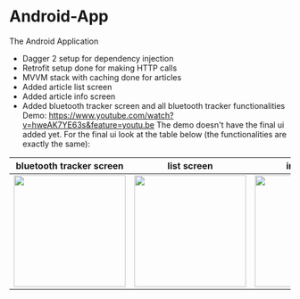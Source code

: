 # Android-App
The Android Application
- Dagger 2 setup for dependency injection
- Retrofit setup done for making HTTP calls
- MVVM stack with caching done for articles
- Added article list screen
- Added article info screen
- Added bluetooth tracker screen and all bluetooth tracker functionalities
Demo: https://www.youtube.com/watch?v=hweAK7YE63s&feature=youtu.be
The demo doesn't have the final ui added yet. For the final ui look at the table below (the functionalities are exactly the same):

| bluetooth tracker screen | list screen | info screen |
|--------------------------|-------------|-------------|
|<img src="https://trello-attachments.s3.amazonaws.com/5fd473d29535b983a5fdb46a/1080x2340/77a59ccf1d290da0662cb7152c398a42/Screenshot_20201212-125328.jpg" width="200" />|<img src="https://trello-attachments.s3.amazonaws.com/5fd473d29535b983a5fdb46a/1080x2340/90bf045a6166446db249fa50fff39a0e/Screenshot_20201212-125330.jpg" width="200" />|<img src="https://trello-attachments.s3.amazonaws.com/5fd473d29535b983a5fdb46a/1080x2340/2d8dd8df6d57f4c3a25eb606416944be/Screenshot_20201212-125333.jpg" width="200" />|
